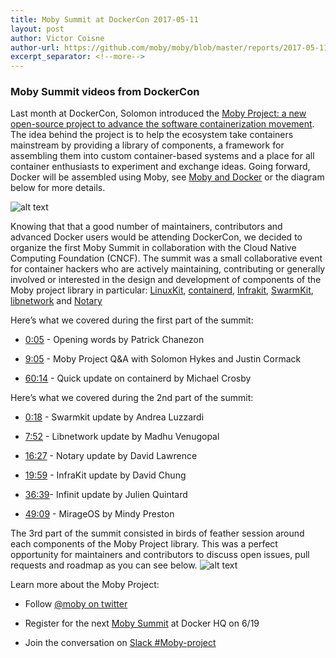 ```yaml
---
title: Moby Summit at DockerCon 2017-05-11
layout: post
author: Victor Coisne
author-url: https://github.com/moby/moby/blob/master/reports/2017-05-11-moby-summit-report.md
excerpt_separator: <!--more-->
---
```


### Moby Summit videos from DockerCon

Last month at DockerCon, Solomon introduced the [Moby Project: a new open-source project to advance the software containerization movement](https://blog.docker.com/2017/04/introducing-the-moby-project/). The idea behind the project is to help the ecosystem take containers mainstream by providing a library of components, a framework for assembling them into custom container-based systems and a place for all container enthusiasts to experiment and exchange ideas.<!--more--> Going forward, Docker will be assembled using Moby, see [Moby and Docker](http://mobyproject.org/#moby-and-docker) or the diagram below for more details.

![alt text](https://blog.docker.com/wp-content/uploads/b0f6921d-2788-4ed0-97d7-be4c77d7f59b-1.jpg "Moby Project diagram")

Knowing that that a good number of maintainers, contributors and advanced Docker users would be attending DockerCon, we decided to organize the first Moby Summit in collaboration with the Cloud Native Computing Foundation (CNCF). The summit was a small collaborative event for container hackers who are actively maintaining, contributing or generally involved or interested in the design and development of components of the Moby project library in particular: [LinuxKit](https://github.com/linuxkit/linuxkit), [containerd](https://github.com/containerd), [Infrakit](https://github.com/docker/infrakit), [SwarmKit](https://github.com/docker/swarmkit), [libnetwork](https://github.com/docker/libnetwork) and [Notary](https://github.com/docker/notary)

Here’s what we covered during the first part of the summit:

- [0:05](https://youtu.be/-C_YL6za0-E?t=5s) - Opening words by Patrick Chanezon

- [9:05](https://youtu.be/-C_YL6za0-E?t=9m6s) - Moby Project Q&A with Solomon Hykes and Justin Cormack

- [60:14](https://youtu.be/-C_YL6za0-E?t=1h14m32s) - Quick update on containerd by Michael Crosby

Here’s what we covered during the 2nd part of the summit:

- [0:18](https://youtu.be/Raj0zaqBxOc?t=18s) - Swarmkit update by Andrea Luzzardi

- [7:52](https://youtu.be/Raj0zaqBxOc?t=7m52s) - Libnetwork update by Madhu Venugopal 

- [16:27](https://youtu.be/Raj0zaqBxOc?t=16m27s) - Notary update by David Lawrence

- [19:59](https://youtu.be/Raj0zaqBxOc?t=19m59s) - InfraKit update by David Chung

- [36:39](https://youtu.be/Raj0zaqBxOc?t=36m39s)- Infinit update by Julien Quintard

- [49:09](https://youtu.be/Raj0zaqBxOc?t=49m9s) - MirageOS by Mindy Preston

The 3rd part of the summit consisted in birds of feather session around each components of the Moby Project library. This was a perfect opportunity for maintainers and contributors to discuss open issues, pull requests and roadmap as you can see below.
![alt text](https://blog.docker.com/wp-content/uploads/containerd.jpg "containerd summit at DockerCon")

Learn more about the Moby Project:

- Follow [@moby on twitter](https://twitter.com/moby)

- Register for the next [Moby Summit](https://www.eventbrite.com/e/moby-summit-tickets-34483396768) at Docker HQ on 6/19

- Join the conversation on [Slack #Moby-project](dockr.ly/community)
